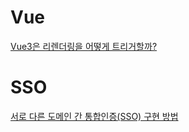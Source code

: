 # Vue
[Vue3은 리렌더링을 어떻게 트리거할까?](https://itchallenger.tistory.com/829)

# SSO
[서로 다른 도메인 간 통합인증(SSO) 구현 방법](https://charming-kyu.tistory.com/43)
